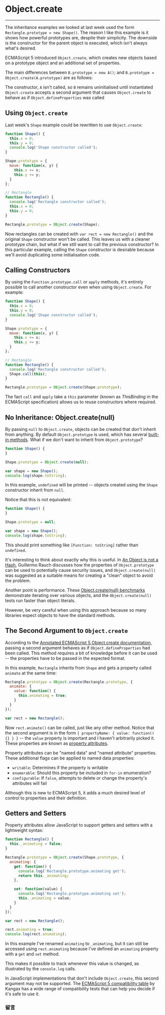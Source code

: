 # Object.create

------

The inheritance examples we looked at last week used the form `Rectangle.prototype = new Shape()`. The reason I like this example is it shows how powerful prototypes are, despite their simplicity. The downside is the constructor for the parent object is executed, which isn't always what's desired.

ECMAScript 5 introduced `Object.create`, which creates new objects based on a prototype object and an additional set of properties.

The main differences between `B.prototype = new A()`; and `B.prototype = Object.create(A.prototype)` are as follows:

The constructor, `A` isn't called, so `B` remains uninitialised until instantiated
`Object.create` accepts a second argument that causes `Object.create` to behave as if `Object.defineProperties` was called

## Using `Object.create`
Last week's `Shape` example could be rewritten to use `Object.create`:

```javascript
function Shape() {
  this.x = 0;
  this.y = 0;
  console.log('Shape constructor called');
}

Shape.prototype = {
  move: function(x, y) {
    this.x += x;
    this.y += y;
  }
};

// Rectangle
function Rectangle() {
  console.log('Rectangle constructor called');
  this.x = 0;
  this.y = 0;
}

Rectangle.prototype = Object.create(Shape);
```

Now rectangles can be created with `var rect = new Rectangle()` and the original `Shape` constructor won't be called. This leaves us with a cleaner prototype chain, but what if we still want to call the previous constructor? In this particular example, calling the `Shape` constructor is desirable because we'll avoid duplicating some initialisation code.

## Calling Constructors
By using the `Function.prototype.call` or `apply` methods, it's entirely possible to call another constructor even when using `Object.create`. For example:

```javascript
function Shape() {
  this.x = 0;
  this.y = 0;
  console.log('Shape constructor called');
}

Shape.prototype = {
  move: function(x, y) {
    this.x += x;
    this.y += y;
  }
};

// Rectangle
function Rectangle() {
  console.log('Rectangle constructor called');
  Shape.call(this);
}

Rectangle.prototype = Object.create(Shape.prototype);
```

The fact `call` and `apply` take a `this` parameter (known as *ThisBinding* in the ECMAScript specification) allows us to reuse constructors where required.

## No Inheritance: Object.create(null)
By passing `null` to `Object.create`, objects can be created that don't inherit from anything. By default `Object.prototype` is used, which has several [built-in methods](http://es5.github.io/#x15.2.4). What if we don't want to inherit from `Object.prototype`?

```javascript
function Shape() {
}

Shape.prototype = Object.create(null);

var shape = new Shape();
console.log(shape.toString);
```

In this example, `undefined` will be printed -- objects created using the `Shape` constructor inherit from `null`.

Notice that this is not equivalent:

```javascript
function Shape() {
}

Shape.prototype = null;

var shape = new Shape();
console.log(shape.toString);
```

This should print something like `[Function: toString]` rather than `undefined`.

It's interesting to think about exactly why this is useful. In [An Object is not a Hash](http://www.devthought.com/2012/01/18/an-object-is-not-a-hash/), Guillermo Rauch discusses how the properties of `Object.prototype` can be used to potentially cause security issues, and `Object.create(null)` was suggested as a suitable means for creating a "clean" object to avoid the problem.

Another point is performance. These [Object.create(null) benchmarks](http://jsperf.com/object-create-null-iteration/2) demonstrate iterating over various objects, and the `Object.create(null)` tests run faster than object literals.

However, be very careful when using this approach because so many libraries expect objects to have the standard methods.

## The Second Argument to `Object.create`

According to the [Annotated ECMAScript 5 Object.create documentation](http://es5.github.io/#x15.2.3.5), passing a second argument behaves as if `Object.defineProperties` had been called. This method requires a bit of knowledge before it can be used -- the properties have to be passed in the expected format.

In this example, `Rectangle` inherits from `Shape` and gets a property called `animate` at the same time:

```javascript
Rectangle.prototype = Object.create(Rectangle.prototype, {
  animate: {
    value: function() {
      this.animating = true;
    }
  }
});

var rect = new Rectangle();
```

Now `rect.animate()` can be called, just like any other method. Notice that the second argument is in the form `{ propertyName: { value: function() {} } }` -- the `value` property is important and I haven't arbitrarily picked it. These properties are known as [property attributes](http://es5.github.io/#x8.6.1).

Property attributes can be "named data" and "named attribute" properties. These additional flags can be applied to named data properties:

- `writable`: Determines if the property is writable
- `enumerable`: Should this property be included in `for-in` enumeration?
- `configurable`: If `false`, attempts to delete or change the property's attributes will fail

Although this is new to ECMAScript 5, it adds a much desired level of control to properties and their definition.

## Getters and Setters
Property attributes allow JavaScript to support getters and setters with a lightweight syntax:

```javascript
function Rectangle() {
  this._animating = false;
}

Rectangle.prototype = Object.create(Shape.prototype, {
  animating: {
    get: function() {
      console.log('Rectangle.prototype.animating get');
      return this._animating;
    },

    set: function(value) {
      console.log('Rectangle.prototype.animating set');
      this._animating = value;
    }
  }
});

var rect = new Rectangle();

rect.animating = true;
console.log(rect.animating);
```

In this example I've renamed `animating` to `_animating`, but it can still be accessed using `rect.animating` because I've defined an `animating` property with a `get` and `set` method.

This makes it possible to track whenever this value is changed, as illustrated by the `console.log` calls.

In JavaScript implementations that don't include `Object.create`, this second argument may not be supported. The [ECMAScript 5 compatibility table](http://kangax.github.com/es5-compat-table/) by Kangax has a wide range of compatibility tests that can help you decide if it's safe to use it.


### 留言
<div class="ds-thread" data-thread-key="#docs/js/javascript-101/002syntax-basics" data-title="liyuechun.com.cn" data-url="liyuechun.com.cn"></div>

<script type="text/javascript">
var duoshuoQuery = {short_name:"liyuechun"};
	(function() {
		var ds = document.createElement('script');
		ds.type = 'text/javascript';ds.async = true;
		ds.src = (document.location.protocol == 'https:' ? 'https:' : 'http:') + '//static.duoshuo.com/embed.js';
		ds.charset = 'UTF-8';
		(document.getElementsByTagName('head')[0]
		 || document.getElementsByTagName('body')[0]).appendChild(ds);
	})();
	</script>
